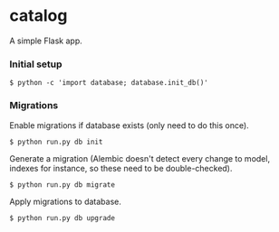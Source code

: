 # catalog

A simple Flask app.


### Initial setup

```
$ python -c 'import database; database.init_db()'
```


### Migrations

Enable migrations if database exists (only need to do this once).
```
$ python run.py db init
```

Generate a migration (Alembic doesn't detect every change to model, indexes for instance, so these need to be double-checked).

```
$ python run.py db migrate
```

Apply migrations to database.
```
$ python run.py db upgrade
```